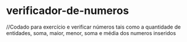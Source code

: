 # verificador-de-numeros
//Codado para exercício e verificar números tais como a quantidade de entidades, soma, maior, menor, soma e média dos numeros inseridos
